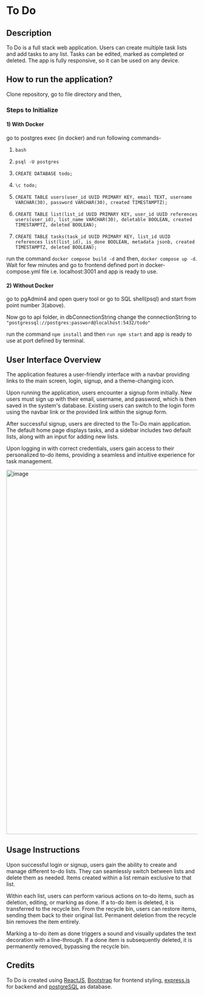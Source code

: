 # To Do

## Description

To Do is a full stack web application. Users can create multiple task lists and add tasks to any list. Tasks can be edited, marked as completed or deleted. The app is fully responsive, so it can be used on any device.

## How to run the application?

Clone repository, go to file directory and then, 

### Steps to Initialize
 
#### 1) With Docker

 go to postgres exec (in docker) and run following commands-

1.  `bash`

2.  `psql -U postgres`

3.  `CREATE DATABASE todo;`

4.  `\c todo;`

5.  `CREATE TABLE users(user_id UUID PRIMARY KEY, email TEXT, username VARCHAR(30), password VARCHAR(30), created TIMESTAMPTZ);`

6.  `CREATE TABLE list(list_id UUID PRIMARY KEY, user_id UUID references users(user_id), list_name VARCHAR(30), deletable BOOLEAN, created TIMESTAMPTZ, deleted BOOLEAN);`

7.  `CREATE TABLE tasks(task_id UUID PRIMARY KEY, list_id UUID references list(list_id), is_done BOOLEAN, metadata jsonb, created TIMESTAMPTZ, deleted BOOLEAN);`

run the command `docker compose build -d` and then, `docker compose up -d`. Wait for few minutes and go to frontend defined port in docker-compose.yml file i.e. localhost:3001 and app is ready to use.

#### 2) Without Docker

go to pgAdmin4 and open query tool or go to SQL shell(psql) and start from point number 3(above).

 Now go to api folder, in dbConnectionString change the connectionString to `"postgressql://postgres:password@localhost:5432/todo"` 

run the command `npm install` and then `run npm start` and app is ready to use at port defined by terminal.

## User Interface Overview

The application features a user-friendly interface with a navbar providing links to the main screen, login, signup, and a theme-changing icon.

Upon running the application, users encounter a signup form initially. New users must sign up with their email, username, and password, which is then saved in the system's database. Existing users can switch to the login form using the navbar link or the provided link within the signup form.

After successful signup, users are directed to the To-Do main application. The default home page displays tasks, and a sidebar includes two default lists, along with an input for adding new lists.

Upon logging in with correct credentials, users gain access to their personalized to-do items, providing a seamless and intuitive experience for task management.

<img width="960" alt="image" src="https://github.com/chauhanshilpa/To-Do/assets/101130846/67ed720f-6e1f-4052-82a0-ceba42e3eac8">


## Usage Instructions

Upon successful login or signup, users gain the ability to create and manage different to-do lists. They can seamlessly switch between lists and delete them as needed. Items created within a list remain exclusive to that list.

Within each list, users can perform various actions on to-do items, such as deletion, editing, or marking as done. If a to-do item is deleted, it is transferred to the recycle bin. From the recycle bin, users can restore items, sending them back to their original list. Permanent deletion from the recycle bin removes the item entirely.

Marking a to-do item as done triggers a sound and visually updates the text decoration with a line-through. If a done item is subsequently deleted, it is permanently removed, bypassing the recycle bin.

## Credits

 To Do is created using [ReactJS](https://react.dev/), [Bootstrap](https://getbootstrap.com/) for frontend styling, [express.js](https://expressjs.com/) for backend and [postgreSQL](https://www.postgresql.org/) as database. 
